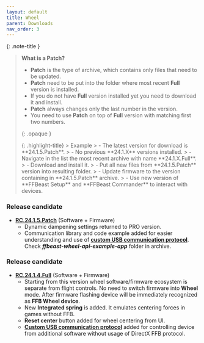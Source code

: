 ```yaml
---
layout: default
title: Wheel
parent: Downloads
nav_order: 3
---
```


{: .note-title }
> **What is a Patch?**
>
> - **Patch** is the type of archive, which contains only files that need to be updated.
> - **Patch** need to be put into the folder where most recent **Full** version is installed.
> - If you do not have **Full** version installed yet you need to download it and install.
> - **Patch** always changes only the last number in the version.
> - You need to use **Patch** on top of **Full** version with matching first two numbers.
>
> {: .opaque }
> <div markdown="block">
> {: .highlight-title}
> > Example
> > - The latest version for download is **24.1.5.Patch**. 
> > - No previous **24.1.X** versions installed.
> > - Navigate in the list the most recent archive with name **24.1.X.Full**.
> > - Download and install it.
> > - Put all new files from **24.1.5.Patch** version into resulting folder.
> > - Update firmware to the version containing in **24.1.5.Patch** archive.
> > - Use new version of **FFBeast Setup** and **FFBeast Commander** to interact with devices.
> </div>

### Release candidate
- [**RC.24.1.5.Patch**](../../assets/firmware/ffbeast-wheel-RC.24.1.5.Patch.zip) (Software + Firmware)
  - Dynamic dampening settings returned to PRO version.
  - Communication library and code example added for easier understanding and use of  [**custom USB communication protocol**](wheel_programming.html). Check **_ffbeast-wheel-api-example-app_** folder in archive.

### Release candidate
- [**RC.24.1.4.Full**](../../assets/firmware/ffbeast-wheel-RC.24.1.4.Full.zip) (Software + Firmware)
  - Starting from this version wheel software/firmware ecosystem is separate from flight controls. No need to switch firmware into **Wheel** mode. After firmware flashing device will be immediately recognized as **FFB Wheel device**.
  - New **Integrated spring** is added. It emulates centering forces in games without FFB.
  - **Reset center** button added for wheel centering from UI.
  - [**Custom USB communication protocol**](wheel_programming.html) added for controlling device from additional software without usage of DirectX FFB protocol.
